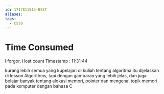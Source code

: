 ```yaml
---
id: 1717811515-BSST
aliases: 
tags:
  - CS50
---
```

# Time Consumed
i forgor, i lost count
Timestamp : 11:31:44

kurang lebih semua yang kupelajari di kuliah tentang algoritma itu dijelaskan di lesson Algorithms, tapi dengan gambaran yang lebih jelas, dan juga belajar banyak tentang alokasi memori, pointer dan mengenai topik memori pada komputer dengan bahasa C 